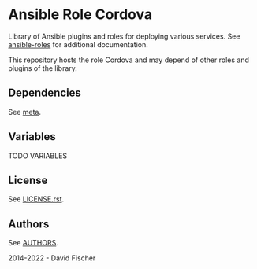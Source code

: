 # Ansible Role Cordova

Library of Ansible plugins and roles for deploying various services.
See [ansible-roles](https://github.com/davidfischer-ch/ansible-roles) for additional documentation.

This repository hosts the role Cordova and may depend of other roles and plugins of the library.

## Dependencies

See [meta](meta/main.yml).

## Variables

TODO VARIABLES

## License

See [LICENSE.rst](LICENSE.rst).

## Authors

See [AUTHORS](AUTHORS).

2014-2022 - David Fischer

